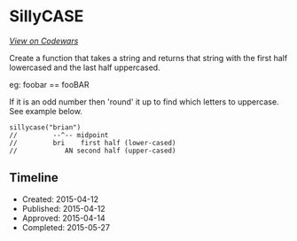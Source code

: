 # SillyCASE
[*View on Codewars*](https://www.codewars.com/kata/sillycase)

Create a function that takes a string and returns that
string with the first half lowercased and the last half uppercased.

eg: foobar == fooBAR

If it is an odd number then 'round' it up to find which letters to uppercase. See example below.

    sillycase("brian")  
    //         --^-- midpoint  
    //         bri    first half (lower-cased)  
    //            AN second half (upper-cased)  


## Timeline
- Created: 2015-04-12
- Published: 2015-04-12
- Approved: 2015-04-14
- Completed: 2015-05-27